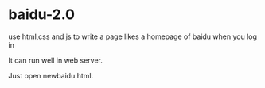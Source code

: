 # baidu-2.0
use html,css and js to write a page likes  a homepage of baidu when you log in
<p>It can run well in web server.</p>
<p>Just open newbaidu.html.</p>

